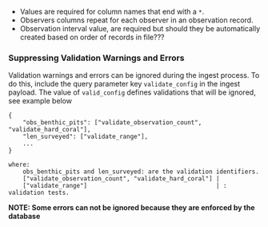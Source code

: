 
* Values are required for column names that end with a `*`.
* Observers columns repeat for each observer in an observation record.
* Observation interval value, are required but should they be automatically created based on order of records in file???

### Suppressing Validation Warnings and Errors

Validation warnings and errors can be ignored during the ingest process.  To do this, include the query parameter key `validate_config` in the ingest payload.  The value of `valid_config` defines validations that will be ignored, see example below


```
{
    "obs_benthic_pits": ["validate_observation_count", "validate_hard_coral"],
    "len_surveyed": ["validate_range"],
    ...
}

where:
    obs_benthic_pits and len_surveyed: are the validation identifiers.
    ["validate_observation_count", "validate_hard_coral"] |
    ["validate_range"]                                    | : validation tests.
```

**NOTE: Some errors can not be ignored because they are enforced by the database**